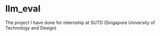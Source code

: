 # llm_eval
The project I have done for internship at SUTD (Singapore University of Technology and Design)
